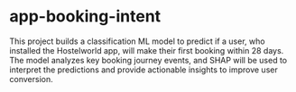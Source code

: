 # app-booking-intent
This project builds a classification ML model to predict if a user, who installed the Hostelworld app, will make their first booking within 28 days. The model analyzes key booking journey events, and SHAP will be used to interpret the predictions and provide actionable insights to improve user conversion.
